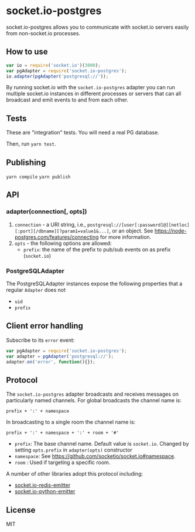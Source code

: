 # socket.io-postgres
socket.io-postgres allows you to communicate with socket.io servers easily from non-socket.io processes.

## How to use

```js
var io = require('socket.io')(3000);
var pgAdapter = require('socket.io-postgres');
io.adapter(pgAdapter('postgresql://'));
```

By running socket.io with the `socket.io-postgres` adapter you can run
multiple socket.io instances in different processes or servers that can
all broadcast and emit events to and from each other.

## Tests

These are "integration" tests. You will need a real PG database.

Then, run `yarn test`.


## Publishing

`yarn compile`
`yarn publish`

## API

### adapter(connection[, opts])

1. `connection` - a URI string, i.e., `postgresql://[user[:password]@][netloc][:port][/dbname][?param1=value1&...]`, or an object. See https://node-postgres.com/features/connecting for more information.
1. `opts` - the following options are allowed:
    - `prefix`: the name of the prefix to pub/sub events on as prefix (`socket.io`)

### PostgreSQLAdapter

The PostgreSQLAdapter instances expose the following properties
that a regular `Adapter` does not

- `uid`
- `prefix`

## Client error handling

Subscribe to its `error` event:

```js
var pgAdapter = require('socket.io-postgres');
var adapter = pgAdapter('postgresql://');
adapter.on('error', function(){});
```

## Protocol

The `socket.io-postgres` adapter broadcasts and receives messages on particularly named channels. For global broadcasts the channel name is:
```
prefix + ':' + namespace
```

In broadcasting to a single room the channel name is:
```
prefix + ':' + namespace + ':' + room + '#'
```

- `prefix`: The base channel name. Default value is `socket.io`. Changed by setting `opts.prefix` in `adapter(opts)` constructor
- `namespace`: See https://github.com/socketio/socket.io#namespace.
- `room` : Used if targeting a specific room.

A number of other libraries adopt this protocol including:

- [socket.io-redis-emitter](https://github.com/socketio/socket.io-redis-emitter)
- [socket.io-python-emitter](https://github.com/ziyasal/socket.io-python-emitter)


## License

MIT
